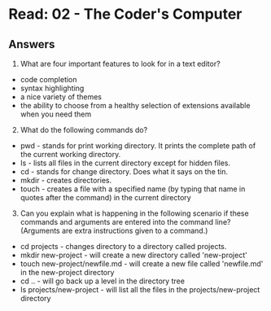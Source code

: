 # Read: 02 - The Coder's Computer

## Answers

1. What are four important features to look for in a text editor?

- code completion
- syntax highlighting
- a nice variety of themes
- the ability to choose from a healthy selection of extensions available when you need them

2. What do the following commands do?

- pwd - stands for print working directory. It prints the complete path of the current working directory.
- ls - lists all files in the current directory except for hidden files.
- cd - stands for change directory. Does what it says on the tin.
- mkdir - creates directories.
- touch - creates a file with a specified name (by typing that name in quotes after the command) in the current directory

3. Can you explain what is happening in the following scenario if these commands and arguments are entered into the command line? (Arguments are extra instructions given to a command.)

- cd projects - changes directory to a directory called projects.
- mkdir new-project - will create a new directory called 'new-project'
- touch new-project/newfile.md - will create a new file called 'newfile.md' in the new-project directory
- cd .. - will go back up a level in the directory tree
- ls projects/new-project - will list all the files in the projects/new-project directory
